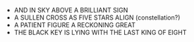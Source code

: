 - AND IN SKY ABOVE A BRILLIANT SIGN
- A SULLEN CROSS AS FIVE STARS ALIGN (constellation?)
- A PATIENT FIGURE A RECKONING GREAT
- THE BLACK KEY IS LYING WITH THE LAST KING OF EIGHT
